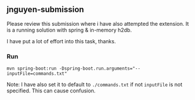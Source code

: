 ## jnguyen-submission

Please review this submission where i have also attempted the extension. It is a running solution with spring & in-memory h2db.

I have put a lot of effort into this task, thanks.

### Run

``
mvn spring-boot:run -Dspring-boot.run.arguments="--inputFile=commands.txt"
``

Note: I have also set it to default to `./commands.txt` if not `inputFile` is not specified. This can cause confusion.
